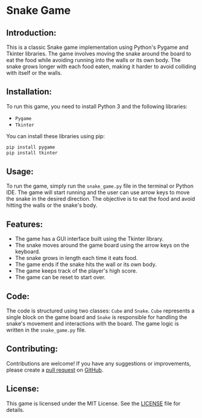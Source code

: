 # Snake Game

## Introduction:
This is a classic Snake game implementation using Python's Pygame and Tkinter libraries. The game involves moving the snake around the board to eat the food while avoiding running into the walls or its own body. The snake grows longer with each food eaten, making it harder to avoid colliding with itself or the walls.

## Installation:
To run this game, you need to install Python 3 and the following libraries:

- `Pygame`
- `Tkinter`

You can install these libraries using pip:
```python
pip install pygame
pip install tkinter
```
## Usage:
To run the game, simply run the `snake_game.py` file in the terminal or Python IDE. The game will start running and the user can use arrow keys to move the snake in the desired direction. The objective is to eat the food and avoid hitting the walls or the snake's body.

## Features:
- The game has a GUI interface built using the Tkinter library.
- The snake moves around the game board using the arrow keys on the keyboard.
- The snake grows in length each time it eats food.
- The game ends if the snake hits the wall or its own body.
- The game keeps track of the player's high score.
- The game can be reset to start over.
## Code:
The code is structured using two classes: `Cube` and `Snake`. `Cube` represents a single block on the game board and `Snake` is responsible for handling the snake's movement and interactions with the board. The game logic is written in the `snake_game.py` file.

## Contributing:
Contributions are welcome! If you have any suggestions or improvements, please create a [pull request]() on [GitHub]().

## License:
This game is licensed under the MIT License. See the [LICENSE]() file for details.
